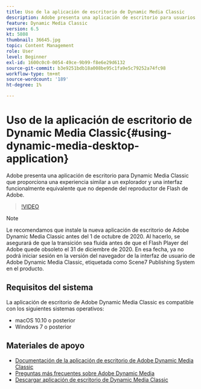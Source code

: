 ```yaml
---
title: Uso de la aplicación de escritorio de Dynamic Media Classic
description: Adobe presenta una aplicación de escritorio para usuarios de Dynamic Media Classic que ya no dependen de la tecnología de Flash de Adobe en el navegador.
feature: Dynamic Media Classic
version: 6.5
kt: 5808
thumbnail: 36645.jpg
topic: Content Management
role: User
level: Beginner
exl-id: 1600c0c0-0054-49ce-9b99-f8e6e29d6132
source-git-commit: b3e9251bdb18a008be95c1fa9e5c79252a74fc98
workflow-type: tm+mt
source-wordcount: '189'
ht-degree: 1%

---
```


# Uso de la aplicación de escritorio de Dynamic Media Classic{#using-dynamic-media-desktop-application}

Adobe presenta una aplicación de escritorio para Dynamic Media Classic que proporciona una experiencia similar a un explorador y una interfaz funcionalmente equivalente que no depende del reproductor de Flash de Adobe.

>[!VIDEO](https://video.tv.adobe.com/v/36645?quality=12&learn=on)

>[!NOTE]
>
> Le recomendamos que instale la nueva aplicación de escritorio de Adobe Dynamic Media Classic antes del 1 de octubre de 2020. Al hacerlo, se asegurará de que la transición sea fluida antes de que el Flash Player del Adobe quede obsoleto el 31 de diciembre de 2020. En esa fecha, ya no podrá iniciar sesión en la versión del navegador de la interfaz de usuario de Adobe Dynamic Media Classic, etiquetada como Scene7 Publishing System en el producto.

## Requisitos del sistema

La aplicación de escritorio de Adobe Dynamic Media Classic es compatible con los siguientes sistemas operativos:

* macOS 10.10 o posterior
* Windows 7 o posterior

## Materiales de apoyo

* [Documentación de la aplicación de escritorio de Adobe Dynamic Media Classic](https://experienceleague.adobe.com/docs/dynamic-media-classic/using/intro/dynamic-media-classic-desktop-app.html)
* [Preguntas más frecuentes sobre Adobe Dynamic Media](https://experienceleague.adobe.com/docs/dynamic-media-classic/using/new-ui-2020.html)
* [Descargar aplicación de escritorio de Dynamic Media Classic](https://experienceleague.adobe.com/docs/dynamic-media-classic/using/new-ui-2020.html)
